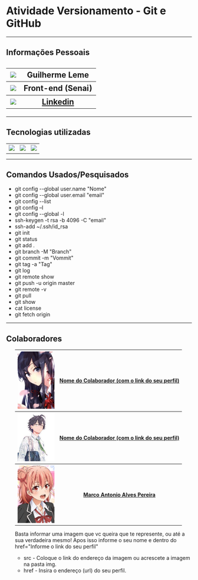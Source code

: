 <h1>Atividade Versionamento - Git e GitHub</h1>
<hr>
<h2>Informações Pessoais<h2>
<table>
    <th><img src="img/gui.jpg" width="100px" heigth="100px"></th>
    <th>Guilherme Leme</th>
    <tr>
    <th><img src="img/front.png" width="100px" heigth="100px">
    <th>Front-end (Senai)</th>
    <tr>
    <th><img src="img/linkedin.jpg" width="100px" heigth="100px"></th></th>
    <th><a href="https://www.linkedin.com/in/guilherme-leme-2bab21212/">Linkedin</a></th>
    <tr>
</table>
<hr>
<h2>Tecnologias utilizadas</h2>
<table>
    <th><img src="https://gizmodo.uol.com.br/wp-content/blogs.dir/8/files/2020/06/github.jpg" width="100px" heigth="100px"></th>
    <th><img src="https://yt3.ggpht.com/_q52i8bUAEvcb7JR4e-eNTv23y2A_wg5sCz0NC0GrGtcw1CRMWJSOPVHUDh_bngD0q4gMvVeoA=s900-c-k-c0x00ffffff-no-rj" width="100px" heigth="100px"></th>
    <th><img src="https://miro.medium.com/max/400/1*HN1Hw2ZHpndoRdfo9AHNPA.png" width="100px" heigth="100px"></th>
</table>
<hr>
<h2>Comandos Usados/Pesquisados</h2>
<ul>
    <li>git config --global user.name "Nome"</li>
    <li>git config --global user.email "email"</li>
    <li>git config --list</li>
    <li>git config –l </li>
    <li>git config --global -l</li>
    <li>ssh-keygen -t rsa -b 4096 -C "email"</li>
    <li>ssh-add ~/.ssh/id_rsa</li>
    <li>git init</li>
    <li>git status</li>
    <li>git add .</li>
    <li>git branch -M "Branch"</li>
    <li>git commit -m "Vommit"</li>
    <li>git tag -a "Tag"</li>
    <li>git log</li>
    <li>git remote show</li>
    <li>git push -u origin master</li>
    <li>git remote -v</li>
    <li>git pull</li>
    <li>git show</li>
    <li>cat license</li>
    <li>git fetch origin</li>
</ul>
<hr>
<h2>Colaboradores</h2>
<ul>
<table>
    <th><img src="img/colaborador2.jpg" alt="Substitua a imagem, por uma sua" width="100px" heigth="100px"></th>
    <th><a href="">Nome do Colaborador (com o link do seu perfil)</a></th>
    <tr>
    <th><img src="img/colaborador.jpg" width="100px" heigth="100px">
    <th><a href="">Nome do Colaborador (com o link do seu perfil)</a></th>
    <tr>
    <th><img src="img/colaborador3.jpg" width="100px" heigth="100px"></th></th>
    <th><a href="https://github.com/maaptom">Marco Antonio Alves Pereira</a></th>
    <tr>
</table>
<p>Basta informar uma imagem que vc queira que te represente, ou até a sua verdadeira mesmo! Apos isso informe o seu nome e dentro do href="Informe o link do seu perfil"</p>
<ul>
    <li>src - Coloque o link do endereço da imagem ou acrescete a imagem na pasta img.</li>
    <li>href - Insira o endereço (url) do seu perfil.</li>
</ul>
<!-- Para continuar com essa sessão basta repetir as duas linhas após o "tr" -->
